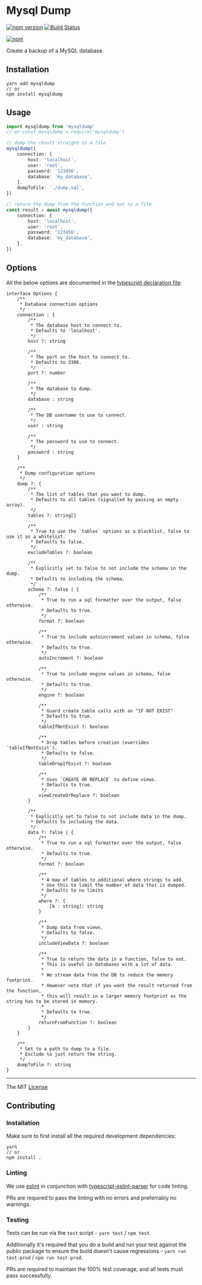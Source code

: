 # Mysql Dump

[![npm version](https://badge.fury.io/js/mysqldump.svg)](https://badge.fury.io/js/mysqldump) [![Build Status](https://travis-ci.org/webcaetano/mysqldump.svg?branch=master)](https://travis-ci.org/webcaetano/mysqldump)

[![npm](https://nodei.co/npm/mysqldump.png?downloads=true&downloadRank=true&stars=true)](https://www.npmjs.com/package/mysqldump)

Create a backup of a MySQL database.

## Installation

```
yarn add mysqldump
// or
npm install mysqldump
```

## Usage
```typescript
import mysqldump from 'mysqldump'
// or const mysqldump = require('mysqldump')

// dump the result straight to a file
mysqldump({
    connection: {
        host: 'localhost',
        user: 'root',
        password: '123456',
        database: 'my_database',
    },
    dumpToFile: './dump.sql',
})

// return the dump from the function and not to a file
const result = await mysqldump({
    connection: {
        host: 'localhost',
        user: 'root',
        password: '123456',
        database: 'my_database',
    },
})
```


## Options
All the below options are documented in the [typescript declaration file](./dist/mysqldump.d.ts):
```TS
interface Options {
    /**
     * Database connection options
     */
    connection : {
        /**
         * The database host to connect to.
         * Defaults to 'localhost'.
         */
        host ?: string

        /**
         * The port on the host to connect to.
         * Defaults to 3306.
         */
        port ?: number

        /**
         * The database to dump.
         */
        database : string

        /**
         * The DB username to use to connect.
         */
        user : string

        /**
         * The password to use to connect.
         */
        password : string
    }

    /**
     * Dump configuration options
     */
    dump ?: {
        /**
         * The list of tables that you want to dump.
         * Defaults to all tables (signalled by passing an empty array).
         */
        tables ?: string[]

        /**
         * True to use the `tables` options as a blacklist, false to use it as a whitelist.
         * Defaults to false.
         */
        excludeTables ?: boolean

        /**
         * Explicitly set to false to not include the schema in the dump.
         * Defaults to including the schema.
         */
        schema ?: false | {
            /**
             * True to run a sql formatter over the output, false otherwise.
             * Defaults to true.
             */
            format ?: boolean

            /**
             * True to include autoincrement values in schema, false otherwise.
             * Defaults to true.
             */
            autoIncrement ?: boolean

            /**
             * True to include engine values in schema, false otherwise.
             * Defaults to true.
             */
            engine ?: boolean

            /**
             * Guard create table calls with an "IF NOT EXIST"
             * Defaults to true.
             */
            tableIfNotExist ?: boolean

            /**
             * Drop tables before creation (overrides `tableIfNotExist`).
             * Defaults to false.
             */
            tableDropIfExist ?: boolean

            /**
             * Uses `CREATE OR REPLACE` to define views.
             * Defaults to true.
             */
            viewCreateOrReplace ?: boolean
        }

        /**
         * Explicitly set to false to not include data in the dump.
         * Defaults to including the data.
         */
        data ?: false | {
            /**
             * True to run a sql formatter over the output, false otherwise.
             * Defaults to true.
             */
            format ?: boolean

            /**
             * A map of tables to additional where strings to add.
             * Use this to limit the number of data that is dumped.
             * Defaults to no limits
             */
            where ?: {
                [k : string]: string
            }

            /**
             * Dump data from views.
             * Defaults to false.
             */
            includeViewData ?: boolean

            /**
             * True to return the data in a function, false to not.
             * This is useful in databases with a lot of data.
             *
             * We stream data from the DB to reduce the memory footprint.
             * However note that if you want the result returned from the function,
             * this will result in a larger memory footprint as the string has to be stored in memory.
             *
             * Defaults to true.
             */
            returnFromFunction ?: boolean
        }
    }

    /**
     * Set to a path to dump to a file.
     * Exclude to just return the string.
     */
    dumpToFile ?: string
}
```

---------------------------------

The MIT [License](./LICENSE.md)

## Contributing

### Installation

Make sure to first install all the required development dependencies:
```
yarn
// or
npm install .
```

### Linting

We use [eslint](https://www.npmjs.com/package/eslint) in conjunction with [typescript-eslint-parser](https://www.npmjs.com/package/typescript-eslint-parser) for code linting.

PRs are required to pass the linting with no errors and preferrably no warnings.

### Testing

Tests can be run via the `test` script - `yarn test` / `npm test`.

Additionally it's required that you do a build and run your test against the public package to ensure the build doesn't cause regressions - `yarn run test-prod` / `npm run test-prod`.

PRs are required to maintain the 100% test coverage, and all tests must pass successfully.

